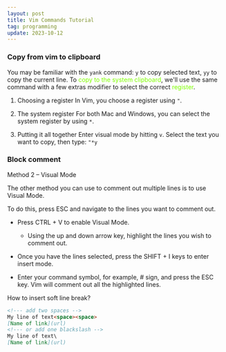 ```yaml
---
layout: post
title: Vim Commands Tutorial
tag: programming
update: 2023-10-12
---
```


### **Copy from vim to clipboard**

You may be familiar with the `yank` command: `y` to copy selected text, `yy` to copy the current line. To <span style='color:chartreuse'>copy to the system clipboard</span>, we'll use the same command with a few extras modifier to select the correct <span style='color:chartreuse'>register</span>.

1.   Choosing a register
     In Vim, you choose a register using `"`.

2.   The system register
     For both Mac and Windows, you can select the system register by using `*`.

3.   Putting it all together
     Enter visual mode by hitting `v`. Select the text you want to copy, then type: `"*y`



### **Block comment**

Method 2 – Visual Mode

The other method you can use to comment out multiple lines is to use Visual Mode.

To do this, press ESC and navigate to the lines you want to comment out.

-   Press CTRL + V to enable Visual Mode.
    -   Using the up and down arrow key, highlight the lines you wish to comment out.

-   Once you have the lines selected, press the SHIFT + I keys to enter insert mode.

-   Enter your command symbol, for example, # sign, and press the ESC key. Vim will comment out all the highlighted lines.



How to insert soft line break?

```markdown
<!--- add two spaces -->
My line of text<space><space>
[Name of link](url)
<!--- or add one blackslash -->
My line of text\
[Name of link](url)
```

